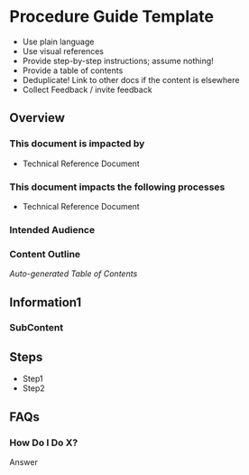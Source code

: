 # Procedure Guide Template

* Use plain language
* Use visual references
* Provide step-by-step instructions; assume nothing!
* Provide a table of contents
* Deduplicate! Link to other docs if the content is elsewhere
* Collect Feedback / invite feedback

## Overview

### This document is impacted by

* Technical Reference Document

### This document impacts the following processes

* Technical Reference Document

### Intended Audience

### Content Outline

_Auto-generated Table of Contents_

## Information1

### SubContent

## Steps

* Step1
* Step2

## FAQs

### How Do I Do X?

Answer


